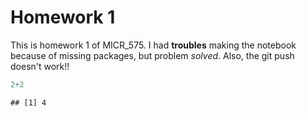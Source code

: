 Homework 1
================

This is homework 1 of MICR\_575. I had **troubles** making the notebook because of missing packages, but problem *solved*. Also, the git push doesn't work!!

``` r
2+2
```

    ## [1] 4
